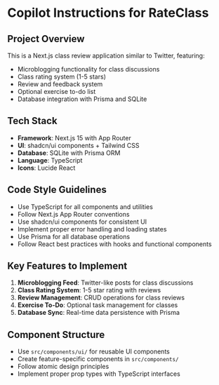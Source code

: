 # Copilot Instructions for RateClass

<!-- Use this file to provide workspace-specific custom instructions to Copilot. For more details, visit https://code.visualstudio.com/docs/copilot/copilot-customization#_use-a-githubcopilotinstructionsmd-file -->

## Project Overview
This is a Next.js class review application similar to Twitter, featuring:
- Microblogging functionality for class discussions
- Class rating system (1-5 stars)
- Review and feedback system
- Optional exercise to-do list
- Database integration with Prisma and SQLite

## Tech Stack
- **Framework**: Next.js 15 with App Router
- **UI**: shadcn/ui components + Tailwind CSS
- **Database**: SQLite with Prisma ORM
- **Language**: TypeScript
- **Icons**: Lucide React

## Code Style Guidelines
- Use TypeScript for all components and utilities
- Follow Next.js App Router conventions
- Use shadcn/ui components for consistent UI
- Implement proper error handling and loading states
- Use Prisma for all database operations
- Follow React best practices with hooks and functional components

## Key Features to Implement
1. **Microblogging Feed**: Twitter-like posts for class discussions
2. **Class Rating System**: 1-5 star rating with reviews
3. **Review Management**: CRUD operations for class reviews
4. **Exercise To-Do**: Optional task management for classes
5. **Database Sync**: Real-time data persistence with Prisma

## Component Structure
- Use `src/components/ui/` for reusable UI components
- Create feature-specific components in `src/components/`
- Follow atomic design principles
- Implement proper prop types with TypeScript interfaces
